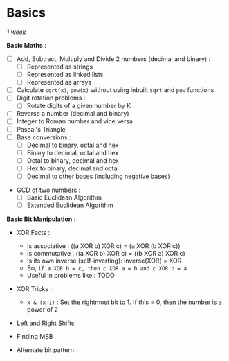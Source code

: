 # Basics 
*1 week*

**Basic Maths** :
- [ ] Add, Subtract, Multiply and Divide 2 numbers (decimal and binary) :
    - [ ] Represented as strings
    - [ ] Represented as linked lists
    - [ ] Represented as arrays
- [ ] Calculate `sqrt(x)`, `pow(x)` without using inbuilt `sqrt` and `pow` functions
- [ ] Digit rotation problems :
    - [ ] Rotate digits of a given number by K
- [ ] Reverse a number (decimal and binary)
- [ ] Integer to Roman number and vice versa
- [ ] Pascal's Triangle
- [ ] Base conversions :
    - [ ] Decimal to binary, octal and hex
    - [ ] Binary to decimal, octal and hex
    - [ ] Octal to binary, decimal and hex
    - [ ] Hex to binary, decimal and octal
    - [ ] Decimal to other bases (including negative bases)
- GCD of two numbers :
    - [ ] Basic Euclidean Algorithm
    - [ ] Extended Euclidean Algorithm

**Basic Bit Manipulation** :
- XOR Facts :
    - Is associative : ((a XOR b) XOR c) = (a XOR (b XOR c))
    - Is commutative : ((a XOR b) XOR c) = ((b XOR a) XOR c)
    - Is its own inverse (self-inverting): inverse(XOR) = XOR
    - So, `if a XOR b = c, then c XOR a = b and c XOR b = a`.
    - Useful in problems like :
        TODO

- XOR Tricks :
    - `x & (x-1)` : Set the rightmost bit to 1. If this = 0, then the number is a power of 2

- Left and Right Shifts
- Finding MSB
- Alternate bit pattern


